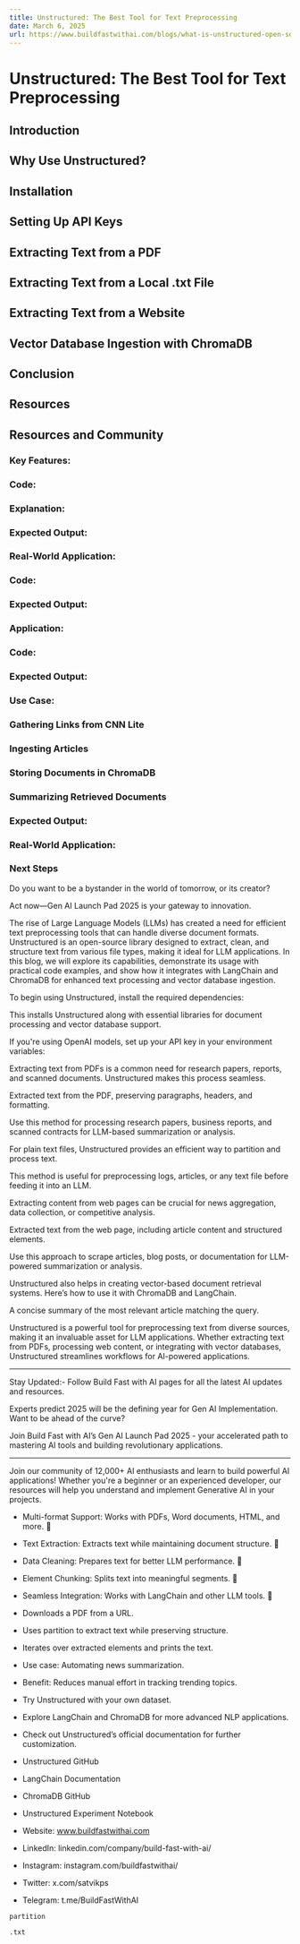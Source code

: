 ```yaml
---
title: Unstructured: The Best Tool for Text Preprocessing
date: March 6, 2025
url: https://www.buildfastwithai.com/blogs/what-is-unstructured-open-source-library
---
```


# Unstructured: The Best Tool for Text Preprocessing

## Introduction

## Why Use Unstructured?

## Installation

## Setting Up API Keys

## Extracting Text from a PDF

## Extracting Text from a Local .txt File

## Extracting Text from a Website

## Vector Database Ingestion with ChromaDB

## Conclusion

## Resources

## Resources and Community

### Key Features:

### Code:

### Explanation:

### Expected Output:

### Real-World Application:

### Code:

### Expected Output:

### Application:

### Code:

### Expected Output:

### Use Case:

### Gathering Links from CNN Lite

### Ingesting Articles

### Storing Documents in ChromaDB

### Summarizing Retrieved Documents

### Expected Output:

### Real-World Application:

### Next Steps

Do you want to be a bystander in the world of tomorrow, or its creator?

Act now—Gen AI Launch Pad 2025 is your gateway to innovation.

The rise of Large Language Models (LLMs) has created a need for efficient text preprocessing tools that can handle diverse document formats. Unstructured is an open-source library designed to extract, clean, and structure text from various file types, making it ideal for LLM applications. In this blog, we will explore its capabilities, demonstrate its usage with practical code examples, and show how it integrates with LangChain and ChromaDB for enhanced text processing and vector database ingestion.

To begin using Unstructured, install the required dependencies:

This installs Unstructured along with essential libraries for document processing and vector database support.

If you're using OpenAI models, set up your API key in your environment variables:

Extracting text from PDFs is a common need for research papers, reports, and scanned documents. Unstructured makes this process seamless.

Extracted text from the PDF, preserving paragraphs, headers, and formatting.

Use this method for processing research papers, business reports, and scanned contracts for LLM-based summarization or analysis.

For plain text files, Unstructured provides an efficient way to partition and process text.

This method is useful for preprocessing logs, articles, or any text file before feeding it into an LLM.

Extracting content from web pages can be crucial for news aggregation, data collection, or competitive analysis.

Extracted text from the web page, including article content and structured elements.

Use this approach to scrape articles, blog posts, or documentation for LLM-powered summarization or analysis.

Unstructured also helps in creating vector-based document retrieval systems. Here’s how to use it with ChromaDB and LangChain.

A concise summary of the most relevant article matching the query.

Unstructured is a powerful tool for preprocessing text from diverse sources, making it an invaluable asset for LLM applications. Whether extracting text from PDFs, processing web content, or integrating with vector databases, Unstructured streamlines workflows for AI-powered applications.

---------------------------

Stay Updated:- Follow Build Fast with AI pages for all the latest AI updates and resources.

Experts predict 2025 will be the defining year for Gen AI Implementation. Want to be ahead of the curve?

Join Build Fast with AI’s Gen AI Launch Pad 2025 - your accelerated path to mastering AI tools and building revolutionary applications.

---------------------------

Join our community of 12,000+ AI enthusiasts and learn to build powerful AI applications! Whether you're a beginner or an experienced developer, our resources will help you understand and implement Generative AI in your projects.

* Multi-format Support: Works with PDFs, Word documents, HTML, and more. 📄
* Text Extraction: Extracts text while maintaining document structure. 📝
* Data Cleaning: Prepares text for better LLM performance. 🧹
* Element Chunking: Splits text into meaningful segments. 🧩
* Seamless Integration: Works with LangChain and other LLM tools. 🤝

* Downloads a PDF from a URL.
* Uses partition to extract text while preserving structure.
* Iterates over extracted elements and prints the text.

* Use case: Automating news summarization.
* Benefit: Reduces manual effort in tracking trending topics.

* Try Unstructured with your own dataset.
* Explore LangChain and ChromaDB for more advanced NLP applications.
* Check out Unstructured’s official documentation for further customization.

* Unstructured GitHub
* LangChain Documentation
* ChromaDB GitHub
* Unstructured Experiment Notebook

* Website: www.buildfastwithai.com
* LinkedIn: linkedin.com/company/build-fast-with-ai/
* Instagram: instagram.com/buildfastwithai/
* Twitter: x.com/satvikps
* Telegram: t.me/BuildFastWithAI

```
partition
```

```
.txt
```

